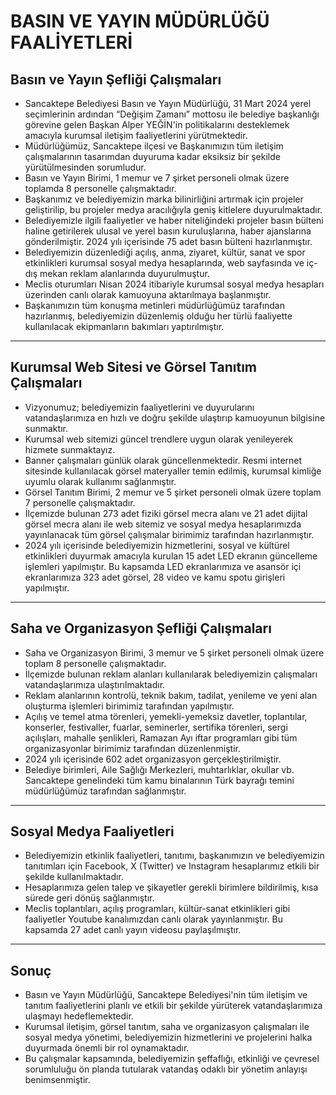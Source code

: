 # BASIN VE YAYIN MÜDÜRLÜĞÜ FAALİYETLERİ

## Basın ve Yayın Şefliği Çalışmaları

- Sancaktepe Belediyesi Basın ve Yayın Müdürlüğü, 31 Mart 2024 yerel seçimlerinin ardından “Değişim Zamanı” mottosu ile belediye başkanlığı görevine gelen Başkan Alper YEĞİN'in politikalarını desteklemek amacıyla kurumsal iletişim faaliyetlerini yürütmektedir.
- Müdürlüğümüz, Sancaktepe ilçesi ve Başkanımızın tüm iletişim çalışmalarının tasarımdan duyuruma kadar eksiksiz bir şekilde yürütülmesinden sorumludur.
- Basın ve Yayın Birimi, 1 memur ve 7 şirket personeli olmak üzere toplamda 8 personelle çalışmaktadır.
- Başkanımız ve belediyemizin marka bilinirliğini artırmak için projeler geliştirilip, bu projeler medya aracılığıyla geniş kitlelere duyurulmaktadır.
- Belediyemizle ilgili faaliyetler ve haber niteliğindeki projeler basın bülteni haline getirilerek ulusal ve yerel basın kuruluşlarına, haber ajanslarına gönderilmiştir. 2024 yılı içerisinde 75 adet basın bülteni hazırlanmıştır.
- Belediyemizin düzenlediği açılış, anma, ziyaret, kültür, sanat ve spor etkinlikleri kurumsal sosyal medya hesaplarında, web sayfasında ve iç-dış mekan reklam alanlarında duyurulmuştur.
- Meclis oturumları Nisan 2024 itibariyle kurumsal sosyal medya hesapları üzerinden canlı olarak kamuoyuna aktarılmaya başlanmıştır.
- Başkanımızın tüm konuşma metinleri müdürlüğümüz tarafından hazırlanmış, belediyemizin düzenlemiş olduğu her türlü faaliyette kullanılacak ekipmanların bakımları yaptırılmıştır.

---

## Kurumsal Web Sitesi ve Görsel Tanıtım Çalışmaları

- Vizyonumuz; belediyemizin faaliyetlerini ve duyurularını vatandaşlarımıza en hızlı ve doğru şekilde ulaştırıp kamuoyunun bilgisine sunmaktır.
- Kurumsal web sitemizi güncel trendlere uygun olarak yenileyerek hizmete sunmaktayız.
- Banner çalışmaları günlük olarak güncellenmektedir. Resmi internet sitesinde kullanılacak görsel materyaller temin edilmiş, kurumsal kimliğe uyumlu olarak kullanımı sağlanmıştır.
- Görsel Tanıtım Birimi, 2 memur ve 5 şirket personeli olmak üzere toplam 7 personelle çalışmaktadır.
- İlçemizde bulunan 273 adet fiziki görsel mecra alanı ve 21 adet dijital görsel mecra alanı ile web sitemiz ve sosyal medya hesaplarımızda yayınlanacak tüm görsel çalışmalar birimimiz tarafından hazırlanmıştır.
- 2024 yılı içerisinde belediyemizin hizmetlerini, sosyal ve kültürel etkinlikleri duyurmak amacıyla kurulan 15 adet LED ekranın güncelleme işlemleri yapılmıştır. Bu kapsamda LED ekranlarımıza ve asansör içi ekranlarımıza 323 adet görsel, 28 video ve kamu spotu girişleri yapılmıştır.

---

## Saha ve Organizasyon Şefliği Çalışmaları

- Saha ve Organizasyon Birimi, 3 memur ve 5 şirket personeli olmak üzere toplam 8 personelle çalışmaktadır.
- İlçemizde bulunan reklam alanları kullanılarak belediyemizin çalışmaları vatandaşlarımıza ulaştırılmaktadır.
- Reklam alanlarının kontrolü, teknik bakım, tadilat, yenileme ve yeni alan oluşturma işlemleri birimimiz tarafından yapılmıştır.
- Açılış ve temel atma törenleri, yemekli-yemeksiz davetler, toplantılar, konserler, festivaller, fuarlar, seminerler, sertifika törenleri, sergi açılışları, mahalle şenlikleri, Ramazan Ayı iftar programları gibi tüm organizasyonlar birimimiz tarafından düzenlenmiştir.
- 2024 yılı içerisinde 602 adet organizasyon gerçekleştirilmiştir.
- Belediye birimleri, Aile Sağlığı Merkezleri, muhtarlıklar, okullar vb. Sancaktepe genelindeki tüm kamu binalarının Türk bayrağı temini müdürlüğümüz tarafından sağlanmıştır.

---

## Sosyal Medya Faaliyetleri

- Belediyemizin etkinlik faaliyetleri, tanıtımı, başkanımızın ve belediyemizin tanıtımları için Facebook, X (Twitter) ve Instagram hesaplarımız etkili bir şekilde kullanılmaktadır.
- Hesaplarımıza gelen talep ve şikayetler gerekli birimlere bildirilmiş, kısa sürede geri dönüş sağlanmıştır.
- Meclis toplantıları, açılış programları, kültür-sanat etkinlikleri gibi faaliyetler Youtube kanalımızdan canlı olarak yayınlanmıştır. Bu kapsamda 27 adet canlı yayın videosu paylaşılmıştır.

---

## Sonuç

- Basın ve Yayın Müdürlüğü, Sancaktepe Belediyesi'nin tüm iletişim ve tanıtım faaliyetlerini planlı ve etkili bir şekilde yürüterek vatandaşlarımıza ulaşmayı hedeflemektedir.
- Kurumsal iletişim, görsel tanıtım, saha ve organizasyon çalışmaları ile sosyal medya yönetimi, belediyemizin hizmetlerini ve projelerini halka duyurmada önemli bir rol oynamaktadır.
- Bu çalışmalar kapsamında, belediyemizin şeffaflığı, etkinliği ve çevresel sorumluluğu ön planda tutularak vatandaş odaklı bir yönetim anlayışı benimsenmiştir.
